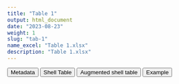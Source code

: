 ```yaml
---
title: "Table 1"
output: html_document
date: "2023-08-23"
weight: 1
slug: "tab-1"
name_excel: "Table 1.xlsx"
description: "Table 1.xlsx"
---
```


<script src="/rmarkdown-libs/core-js/shim.min.js"></script>
<script src="/rmarkdown-libs/react/react.min.js"></script>
<script src="/rmarkdown-libs/react/react-dom.min.js"></script>
<script src="/rmarkdown-libs/reactwidget/react-tools.js"></script>
<script src="/rmarkdown-libs/htmlwidgets/htmlwidgets.js"></script>
<link href="/rmarkdown-libs/reactable/reactable.css" rel="stylesheet" />
<script src="/rmarkdown-libs/reactable-binding/reactable.js"></script>
<div class="tab">
<button class="tablinks" onclick="openCity(event, &#39;Metadata&#39;)" id="defaultOpen">Metadata</button>
<button class="tablinks" onclick="openCity(event, &#39;Shell Table&#39;)">Shell Table</button>
<button class="tablinks" onclick="openCity(event, &#39;Augmented shell table&#39;)">Augmented shell table</button>
<button class="tablinks" onclick="openCity(event, &#39;Example&#39;)">Example</button>
</div>
<div id="Metadata" class="tabcontent">
<div id="htmlwidget-1" class="reactable html-widget " style="width:auto;height:600px;"></div>
<script type="application/json" data-for="htmlwidget-1">{"x":{"tag":{"name":"Reactable","attribs":{"data":{"medatata_name":["name of shell table","description","reference in SAP",null,null,null,null,null,null,null,null,null,null,null,null,null,null,null,null,null],"metadata_content":["Table 1","Flowchart",null,null,null,null,null,null,null,null,null,null,null,null,null,null,null,null,null,null]},"columns":[{"id":"medatata_name","name":"medatata_name","type":"character"},{"id":"metadata_content","name":"metadata_content","type":"character"}],"sortable":false,"searchable":true,"pagination":false,"highlight":true,"bordered":true,"striped":true,"style":{"maxWidth":1800},"height":"600px","dataKey":"27149ff1687148054c6d214ca1d07e61"},"children":[]},"class":"reactR_markup"},"evals":[],"jsHooks":[]}</script>
</div>
<div id="Shell Table" class="tabcontent">
<div id="htmlwidget-2" class="reactable html-widget " style="width:auto;height:600px;"></div>
<script type="application/json" data-for="htmlwidget-2">{"x":{"tag":{"name":"Reactable","attribs":{"data":{"test":[null,null,null,null,null,null,null,null,null,null,null,null,null,null,null,null,null,null,null,null]},"columns":[{"id":"test","name":"test","type":"logical"}],"sortable":false,"searchable":true,"pagination":false,"highlight":true,"bordered":true,"striped":true,"style":{"maxWidth":1800},"height":"600px","dataKey":"5bf07ee70625a8059f774509709578a7"},"children":[]},"class":"reactR_markup"},"evals":[],"jsHooks":[]}</script>
</div>
<div id="Augmented shell table" class="tabcontent">
<div id="htmlwidget-3" class="reactable html-widget " style="width:auto;height:600px;"></div>
<script type="application/json" data-for="htmlwidget-3">{"x":{"tag":{"name":"Reactable","attribs":{"data":{"test":[null,null,null,null,null,null,null,null,null,null,null,null,null,null,null,null,null,null,null,null]},"columns":[{"id":"test","name":"test","type":"logical"}],"sortable":false,"searchable":true,"pagination":false,"highlight":true,"bordered":true,"striped":true,"style":{"maxWidth":1800},"height":"600px","dataKey":"5bf07ee70625a8059f774509709578a7"},"children":[]},"class":"reactR_markup"},"evals":[],"jsHooks":[]}</script>
</div>
<div id="Example" class="tabcontent">
<div id="htmlwidget-4" class="reactable html-widget " style="width:auto;height:600px;"></div>
<script type="application/json" data-for="htmlwidget-4">{"x":{"tag":{"name":"Reactable","attribs":{"data":{"Exclusion criteria":["Persons in the instance of the data source","Sex or birth date missing or absurd or no dates of entry or exit","Exit from the data source before 1/1/2019","Persons in the data source at or after 1/1/2019","Less than 365 days history at any point in time after 1.1.2019 (and not born after 1.1.2019)","H_all_spells_include_vax1_but_less_than_365_days_from_it","I_higher_doses_included_but_lower_doses_missing","Final study population",null,null,null,null,null,null,null,null,null,null,null,null],"TEST_HOSP":[8861,39,223,8599,270,9,1,8319,"NA","NA","NA","NA","NA","NA","NA","NA","NA","NA","NA","NA"]},"columns":[{"id":"Exclusion criteria","name":"Exclusion criteria","type":"character"},{"id":"TEST_HOSP","name":"TEST_HOSP","type":"numeric"}],"sortable":false,"searchable":true,"pagination":false,"highlight":true,"bordered":true,"striped":true,"style":{"maxWidth":1800},"height":"600px","dataKey":"83487da7e1aaee7c92e3af0acff4fbb9"},"children":[]},"class":"reactR_markup"},"evals":[],"jsHooks":[]}</script>
</div>
